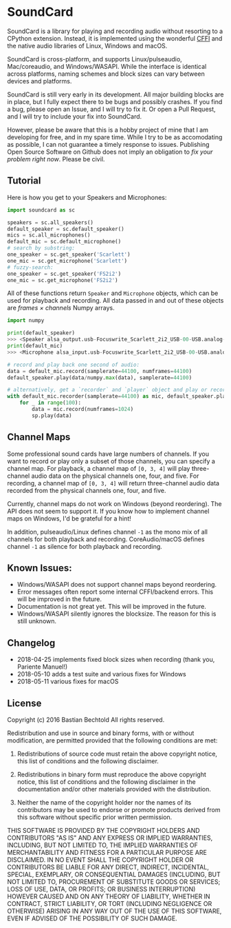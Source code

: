# SoundCard

SoundCard is a library for playing and recording audio without resorting to a CPython extension. Instead, it is implemented using the wonderful [CFFI](http://cffi.readthedocs.io/en/latest/) and the native audio libraries of Linux, Windows and macOS.

SoundCard is cross-platform, and supports Linux/pulseaudio, Mac/coreaudio, and Windows/WASAPI. While the interface is identical across platforms, naming schemes and block sizes can vary between devices and platforms.

SoundCard is still very early in its development. All major building blocks are in place, but I fully expect there to be bugs and possibly crashes. If you find a bug, please open an Issue, and I will try to fix it. Or open a Pull Request, and I will try to include your fix into SoundCard.

However, please be aware that this is a hobby project of mine that I am developing for free, and in my spare time. While I try to be as accomodating as possible, I can not guarantee a timely response to issues. Publishing Open Source Software on Github does not imply an obligation to *fix your problem right now*. Please be civil.

## Tutorial

Here is how you get to your Speakers and Microphones:

```python
import soundcard as sc

speakers = sc.all_speakers()
default_speaker = sc.default_speaker()
mics = sc.all_microphones()
default_mic = sc.default_microphone()
# search by substring:
one_speaker = sc.get_speaker('Scarlett')
one_mic = sc.get_microphone('Scarlett')
# fuzzy-search:
one_speaker = sc.get_speaker('FS2i2')
one_mic = sc.get_microphone('FS2i2')
```

All of these functions return `Speaker` and `Microphone` objects, which can be used for playback and recording. All data passed in and out of these objects are *frames × channels* Numpy arrays.

```python
import numpy

print(default_speaker)
>>> <Speaker alsa_output.usb-Focuswrite_Scarlett_2i2_USB-00-USB.analog-stereo (2 channels)>
print(default_mic)
>>> <Microphone alsa_input.usb-Focuswrite_Scarlett_2i2_USB-00-USB.analog-stereo (2 channels)>

# record and play back one second of audio:
data = default_mic.record(samplerate=44100, numframes=44100)
default_speaker.play(data/numpy.max(data), samplerate=44100)

# alternatively, get a `recorder` and `player` object and play or record continuously:
with default_mic.recorder(samplerate=44100) as mic, default_speaker.player(samplerate=44100) as sp:
    for _ in range(100):
        data = mic.record(numframes=1024)
        sp.play(data)
```

## Channel Maps

Some professional sound cards have large numbers of channels. If you want to record or play only a subset of those channels, you can specify a channel map. For playback, a channel map of `[0, 3, 4]` will play three-channel audio data on the physical channels one, four, and five. For recording, a channel map of `[0, 3, 4]` will return three-channel audio data recorded from the physical channels one, four, and five.

Currently, channel maps do not work on Windows (beyond reordering). The API does not seem to support it. If you know how to implement channel maps on Windows, I'd be grateful for a hint!

In addition, pulseaudio/Linux defines channel `-1` as the mono mix of all channels for both playback and recording. CoreAudio/macOS defines channel `-1` as silence for both playback and recording.

## Known Issues:

* Windows/WASAPI does not support channel maps beyond reordering.
* Error messages often report some internal CFFI/backend errors. This will be improved in the future.
* Documentation is not great yet. This will be improved in the future.
* Windows/WASAPI silently ignores the blocksize. The reason for this is still unknown.

## Changelog

- 2018-04-25 implements fixed block sizes when recording
  (thank you, Pariente Manuel!)
- 2018-05-10 adds a test suite and various fixes for Windows
- 2018-05-11 various fixes for macOS

## License

Copyright (c) 2016 Bastian Bechtold
All rights reserved.

Redistribution and use in source and binary forms, with or without
modification, are permitted provided that the following conditions are
met:

1. Redistributions of source code must retain the above copyright
   notice, this list of conditions and the following disclaimer.

2. Redistributions in binary form must reproduce the above copyright
   notice, this list of conditions and the following disclaimer in the
   documentation and/or other materials provided with the
   distribution.

3. Neither the name of the copyright holder nor the names of its
   contributors may be used to endorse or promote products derived
   from this software without specific prior written permission.

THIS SOFTWARE IS PROVIDED BY THE COPYRIGHT HOLDERS AND CONTRIBUTORS
"AS IS" AND ANY EXPRESS OR IMPLIED WARRANTIES, INCLUDING, BUT NOT
LIMITED TO, THE IMPLIED WARRANTIES OF MERCHANTABILITY AND FITNESS FOR
A PARTICULAR PURPOSE ARE DISCLAIMED. IN NO EVENT SHALL THE COPYRIGHT
HOLDER OR CONTRIBUTORS BE LIABLE FOR ANY DIRECT, INDIRECT, INCIDENTAL,
SPECIAL, EXEMPLARY, OR CONSEQUENTIAL DAMAGES (INCLUDING, BUT NOT
LIMITED TO, PROCUREMENT OF SUBSTITUTE GOODS OR SERVICES; LOSS OF USE,
DATA, OR PROFITS; OR BUSINESS INTERRUPTION) HOWEVER CAUSED AND ON ANY
THEORY OF LIABILITY, WHETHER IN CONTRACT, STRICT LIABILITY, OR TORT
(INCLUDING NEGLIGENCE OR OTHERWISE) ARISING IN ANY WAY OUT OF THE USE
OF THIS SOFTWARE, EVEN IF ADVISED OF THE POSSIBILITY OF SUCH DAMAGE.
